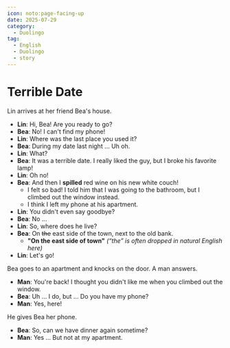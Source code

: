 ```yaml
---
icon: noto:page-facing-up
date: 2025-07-29
category:
  - Duolingo
tag:
  - English
  - Duolingo
  - story
---
```


# Terrible Date

Lin arrives at her friend Bea's house.

- **Lin**: Hi, Bea! Are you ready to go?
- **Bea**: No! I can't find my phone!
- **Lin**: Where was the last place you used it?
- **Bea**: During my date last night … Uh oh.
- **Lin**: What?
- **Bea**: It was a terrible date. I really liked the guy, but I broke his favorite lamp!
- **Lin**: Oh no!
- **Bea**: And then I **spilled** red wine on his new white couch!
  - I felt so bad! I told him that I was going to the bathroom, but I climbed out the window instead.
  - I think I left my phone at his apartment.
- **Lin**: You didn't even say goodbye?
- **Bea**: No …
- **Lin**: So, where does he live?
- **Bea**: On ~~the~~ east side of the town, next to the old bank.
  - **"On the east side of town"** _(“the” is often dropped in natural English here)_
- **Lin**: Let's go!

Bea goes to an apartment and knocks on the door. A man answers.

- **Man**: You're back! I thought you didn't like me when you climbed out the window.
- **Bea**: Uh … I do, but … Do you have my phone?
- **Man**: Yes, here!

He gives Bea her phone.

- **Bea**: So, can we have dinner again sometime?
- **Man**: Yes … But not at my apartment.
